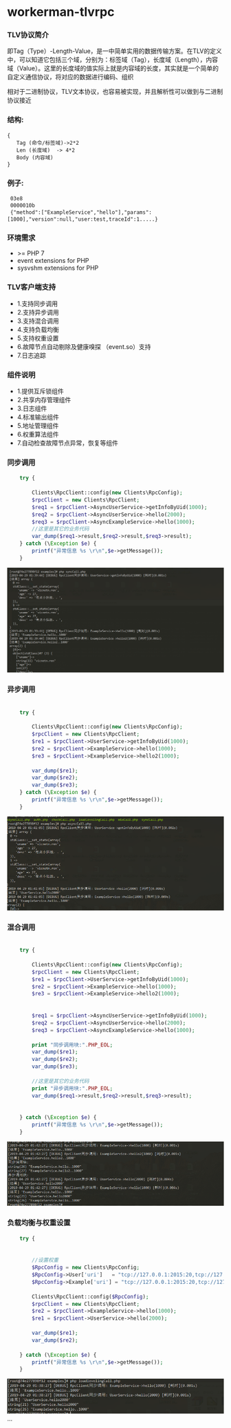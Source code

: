 # workerman-tlvrpc

### TLV协议简介
 即Tag（Type）-Length-Value，是一中简单实用的数据传输方案。在TLV的定义中，可以知道它包括三个域，分别为：标签域（Tag），长度域（Length），内容域（Value）。这里的长度域的值实际上就是内容域的长度，其实就是一个简单的自定义通信协议，将对应的数据进行编码、组织

 相对于二进制协议，TLV文本协议，也容易被实现，并且解析性可以做到与二进制协议接近

### 结构:
    {
       Tag (命令/标签域)->2*2
       Len (长度域)  -> 4*2 
       Body (内容域)
    }

### 例子:
     03e8
     0000010b
     {"method":["ExampleService","hello"],"params":[1000],"version":null,"user:test,traceId":1.....}


### 环境需求
* \>= PHP 7
* event extensions for PHP  
* sysvshm extensions for PHP  

### TLV客户端支持
 * 1.支持同步调用
 * 2.支持异步调用
 * 3.支持混合调用
 * 4.支持负载均衡
 * 5.支持权重设置
 * 6.故障节点自动剔除及健康嗅探 （event.so）支持
 * 7.日志追踪
 
### 组件说明
 * 1.提供互斥锁组件
 * 2.共享内存管理组件
 * 3.日志组件
 * 4.标准输出组件
 * 5.地址管理组件
 * 6.权重算法组件
 * 7.自动检查故障节点异常，恢复等组件
 

### 同步调用
```PHP
    try {
        
        Clients\RpcClient::config(new Clients\RpcConfig);
        $rpcClient = new Clients\RpcClient;
        $req1 = $rpcClient->AsyncUserService->getInfoByUid(1000);
        $req2 = $rpcClient->AsyncUserService->hello(2000);
        $req3 = $rpcClient->AsyncExampleService->hello(1000);
        //这里是其它的业务代码
        var_dump($req1->result,$req2->result,$req3->result);
    } catch (\Exception $e) {
        printf("异常信息 %s \r\n",$e->getMessage());
    }

```
![demo1](https://github.com/MengyangRen/workerman-tlvrpc/blob/master/img/syncCall.png)
### 异步调用
```PHP

    try {

        Clients\RpcClient::config(new Clients\RpcConfig);
        $rpcClient = new Clients\RpcClient;
        $re1 = $rpcClient->UserService->getInfoByUid(1000);
        $re2 = $rpcClient->ExampleService->hello(1000);
        $re3 = $rpcClient->ExampleService->hello2(1000);
        
        var_dump($re1);
        var_dump($re2);
        var_dump($re3);
    } catch (\Exception $e) {
        printf("异常信息 %s \r\n",$e->getMessage());
    }
```
![demo2](https://github.com/MengyangRen/workerman-tlvrpc/blob/master/img/asyncCall.png)
### 混合调用
```PHP

    try {

        Clients\RpcClient::config(new Clients\RpcConfig);
        $rpcClient = new Clients\RpcClient;
        $re1 = $rpcClient->UserService->getInfoByUid(1000);
        $re2 = $rpcClient->ExampleService->hello(1000);
        $re3 = $rpcClient->ExampleService->hello2(1000);
        
        
        $req1 = $rpcClient->AsyncUserService->getInfoByUid(1000);
        $req2 = $rpcClient->AsyncUserService->hello(2000);
        $req3 = $rpcClient->AsyncExampleService->hello(1000);

        print "同步调用块:".PHP_EOL;
        var_dump($re1);
        var_dump($re2);
        var_dump($re3);

        //这里是其它的业务代码
        print "异步调用块:".PHP_EOL;
        var_dump($req1->result,$req2->result,$req3->result);


    } catch (\Exception $e) {
        printf("异常信息 %s \r\n",$e->getMessage());
    }

```
![demo3](https://github.com/MengyangRen/workerman-tlvrpc/blob/master/img/minCall.png)

### 负载均衡与权重设置

```PHP
    try {
        

        //设置权重
        $RpcConfig = new Clients\RpcConfig;
        $RpcConfig->User['uri']   = "tcp://127.0.0.1:2015:20,tcp://127.0.0.1:2015:40,tcp://127.0.0.1:2015:60";
        $RpcConfig->Example['uri'] = "tcp://127.0.0.1:2015:20,tcp://127.0.0.1:2015:40,tcp://127.0.0.1:2015:60";
        
        Clients\RpcClient::config($RpcConfig);
        $rpcClient = new Clients\RpcClient;
        $re2 = $rpcClient->ExampleService->hello(1000);
        $re1 = $rpcClient->UserService->hello(2000);

        var_dump($re1);
        var_dump($re2);

    } catch (\Exception $e) {
        printf("异常信息 %s \r\n",$e->getMessage());
    }
```
![demo4](https://github.com/MengyangRen/workerman-tlvrpc/blob/master/img/loadlevel.png)
...